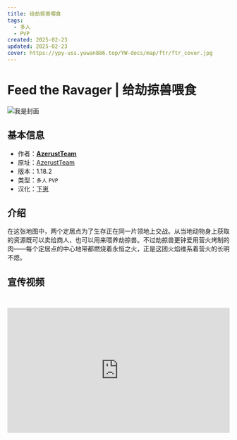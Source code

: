 ```yaml
---
title: 给劫掠兽喂食
tags:
  - 多人
  - PVP
created: 2025-02-23
updated: 2025-02-23
cover: https://ypy-uss.yuwan886.top/YW-docs/map/ftr/ftr_cover.jpg
---
```


# Feed the Ravager | 给劫掠兽喂食
![我是封面](https://ypy-uss.yuwan886.top/YW-docs/map/ftr/ftr_cover.jpg)
## 基本信息

- 作者：[**AzerustTeam**](https://azerusteam.com/)
- 原址：[AzerustTeam](https://azerusteam.com/map/feed-the-ravager)
- 版本：1.18.2
- 类型：`多人` `PVP`
- 汉化：[下崽](https://pan.quark.cn/s/bf158b3e255e)

## 介绍

在这张地图中，两个定居点为了生存正在同一片领地上交战。从当地动物身上获取的资源既可以卖给商人，也可以用来喂养劫掠兽。不过劫掠兽更钟爱用营火烤制的肉——每个定居点的中心地带都燃烧着永恒之火，正是这团火焰维系着营火的长明不熄。

## 宣传视频

<iframe
style="width:100%; aspect-ratio:16/9; margin-top: 2em;" 
src="https://www.youtube.com/embed/cKOoZ4rQ1nc?si=5-VbrrxRbDlbaf7s" title="YouTube video player" frameborder="0" 
allow="accelerometer; autoplay; clipboard-write; encrypted-media; gyroscope; picture-in-picture; web-share" referrerpolicy="strict-origin-when-cross-origin" 
allowfullscreen>
</iframe>